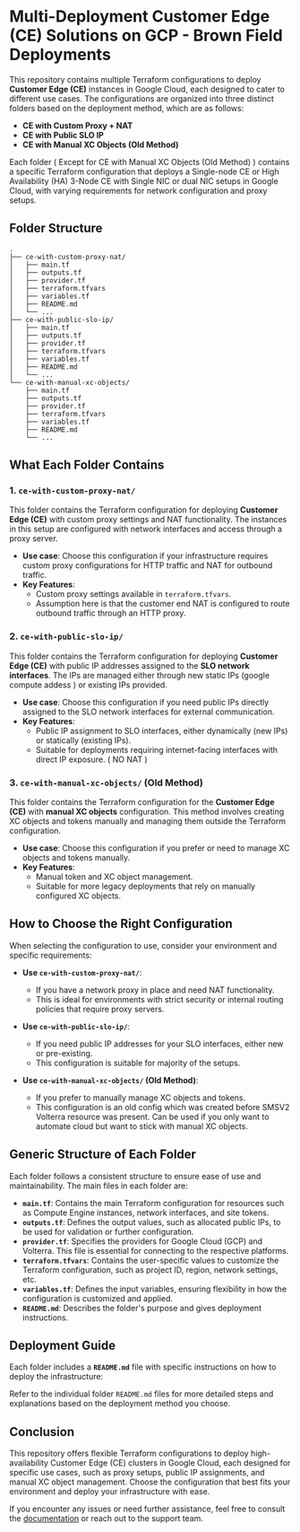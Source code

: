 # Multi-Deployment Customer Edge (CE) Solutions on GCP - Brown Field Deployments

This repository contains multiple Terraform configurations to deploy **Customer Edge (CE)** instances in Google Cloud, each designed to cater to different use cases. The configurations are organized into three distinct folders based on the deployment method, which are as follows:

- **CE with Custom Proxy + NAT**
- **CE with Public SLO IP**
- **CE with Manual XC Objects (Old Method)**

Each folder ( Except for CE with Manual XC Objects (Old Method) ) contains a specific Terraform configuration that deploys a Single-node CE or High Availability (HA) 3-Node CE with Single NIC or dual NIC setups in Google Cloud, with varying requirements for network configuration and proxy setups.


## Folder Structure

```plaintext
.
├── ce-with-custom-proxy-nat/
│   ├── main.tf
│   ├── outputs.tf
│   ├── provider.tf
│   ├── terraform.tfvars
│   ├── variables.tf
│   ├── README.md
│   └── ...
├── ce-with-public-slo-ip/
│   ├── main.tf
│   ├── outputs.tf
│   ├── provider.tf
│   ├── terraform.tfvars
│   ├── variables.tf
│   ├── README.md
│   └── ...
└── ce-with-manual-xc-objects/
    ├── main.tf
    ├── outputs.tf
    ├── provider.tf
    ├── terraform.tfvars
    ├── variables.tf
    ├── README.md
    └── ...
```
## What Each Folder Contains

### 1. **`ce-with-custom-proxy-nat/`**
This folder contains the Terraform configuration for deploying **Customer Edge (CE)** with custom proxy settings and NAT functionality. The instances in this setup are configured with network interfaces and access through a proxy server. 
- **Use case**: Choose this configuration if your infrastructure requires custom proxy configurations for HTTP traffic and NAT for outbound traffic.
- **Key Features**:
  - Custom proxy settings available in `terraform.tfvars`.
  - Assumption here is that the customer end NAT is configured to route outbound traffic through an HTTP proxy.

### 2. **`ce-with-public-slo-ip/`**
This folder contains the Terraform configuration for deploying **Customer Edge (CE)** with public IP addresses assigned to the **SLO network interfaces**. The IPs are managed either through new static IPs (google compute addess ) or existing IPs provided.
- **Use case**: Choose this configuration if you need public IPs directly assigned to the SLO network interfaces for external communication.
- **Key Features**:
  - Public IP assignment to SLO interfaces, either dynamically (new IPs) or statically (existing IPs).
  - Suitable for deployments requiring internet-facing interfaces with direct IP exposure. ( NO NAT )

### 3. **`ce-with-manual-xc-objects/` (Old Method)**
This folder contains the Terraform configuration for the **Customer Edge (CE)** with **manual XC objects** configuration. This method involves creating XC objects and tokens manually and managing them outside the Terraform configuration.
- **Use case**: Choose this configuration if you prefer or need to manage XC objects and tokens manually.
- **Key Features**:
  - Manual token and XC object management.
  - Suitable for more legacy deployments that rely on manually configured XC objects.

## How to Choose the Right Configuration

When selecting the configuration to use, consider your environment and specific requirements:

- **Use `ce-with-custom-proxy-nat/`**:
  - If you have a network proxy in place and need NAT functionality.
  - This is ideal for environments with strict security or internal routing policies that require proxy servers.

- **Use `ce-with-public-slo-ip/`**:
  - If you need public IP addresses for your SLO interfaces, either new or pre-existing.
  - This configuration is suitable for majority of the setups.

- **Use `ce-with-manual-xc-objects/` (Old Method)**:
  - If you prefer to manually manage XC objects and tokens.
  - This configuration is an old config which was created before SMSV2 Volterra resource was present. Can be used if you only want to automate cloud but want to stick with manual XC objects.


## Generic Structure of Each Folder

Each folder follows a consistent structure to ensure ease of use and maintainability. The main files in each folder are:

- **`main.tf`**: Contains the main Terraform configuration for resources such as Compute Engine instances, network interfaces, and site tokens.
- **`outputs.tf`**: Defines the output values, such as allocated public IPs, to be used for validation or further configuration.
- **`provider.tf`**: Specifies the providers for Google Cloud (GCP) and Volterra. This file is essential for connecting to the respective platforms.
- **`terraform.tfvars`**: Contains the user-specific values to customize the Terraform configuration, such as project ID, region, network settings, etc.
- **`variables.tf`**: Defines the input variables, ensuring flexibility in how the configuration is customized and applied.
- **`README.md`**: Describes the folder's purpose and gives deployment instructions.

## Deployment Guide

Each folder includes a **`README.md`** file with specific instructions on how to deploy the infrastructure:

Refer to the individual folder `README.md` files for more detailed steps and explanations based on the deployment method you choose.

## Conclusion

This repository offers flexible Terraform configurations to deploy high-availability Customer Edge (CE) clusters in Google Cloud, each designed for specific use cases, such as proxy setups, public IP assignments, and manual XC object management. Choose the configuration that best fits your environment and deploy your infrastructure with ease.

If you encounter any issues or need further assistance, feel free to consult the [documentation](https://docs.cloud.f5.com/docs-v2/multi-cloud-network-connect/how-to/site-management/deploy-sms-gcp-clickops) or reach out to the support team.



